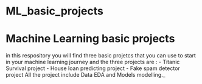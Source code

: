 # ML_basic_projects
#
<h1> Machine Learning basic projects </h1>
in this respository you will find three basic projetcs that you can use to start in your machine learning journey
and the three projects are :
  - Titanic Survival project
  - House loan predicting project
  - Fake spam detector project
All the project include Data EDA and Models modelling._
